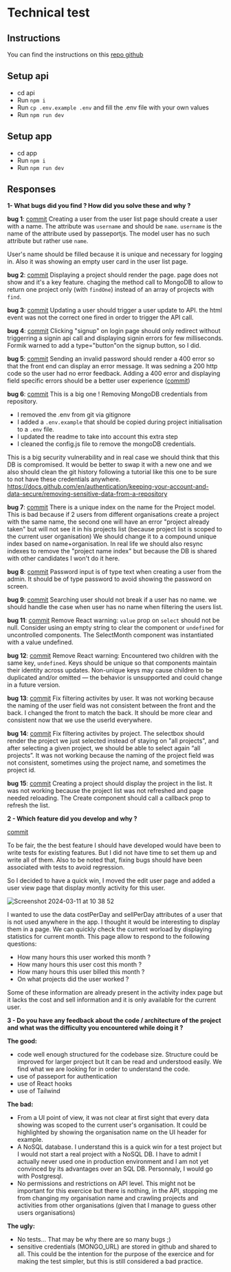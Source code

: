 # Technical test

## Instructions

You can find the instructions on this [repo github](https://github.com/selego/technical-test-4)

## Setup api

- cd api
- Run `npm i`
- Run `cp .env.example .env` and fill the .env file with your own values
- Run `npm run dev`

## Setup app

- cd app
- Run `npm i`
- Run `npm run dev`

## Responses

**1- What bugs did you find ? How did you solve these and why ?**

**bug 1**: [commit](https://github.com/loicginoux/node-react-test-project/commit/8d71611d85864a17ed3f1a3f46e50e6237ab2938) Creating a user from the user list page should create a user with a name.
The attribute was `username` and should be `name`. `username` is the name of the attribute used by passeportjs. The model user has no such attribute but rather use `name`.

User's name should be filled because it is unique and necessary for logging in. Also it was showing an empty user card in the user list page.

**bug 2**: [commit](https://github.com/loicginoux/node-react-test-project/commit/6c92334237df589c8a58495e8dd7f4e041d43d4b) Displaying a project should render the page.
page does not show and it's a key feature. chaging the method call to MongoDB to allow to return one project only (with `findOne`) instead of an array of projects with `find`.

**bug 3**: [commit](https://github.com/loicginoux/node-react-test-project/commit/b5307d20719e9be63ccf1df527bc781f9afd57f9)  Updating a user should trigger a user update to API.
the html event was not the correct one fired in order to trigger the API call.

**bug  4**: [commit](https://github.com/loicginoux/node-react-test-project/commit/a6bb0d35193258ff442613b0dacc772d5be87423) Clicking "signup" on login page should only redirect without triggerring a signin api call and displaying signin errors for few milliseconds.
Formik warned to add a type="button"on the signup button, so I did.

**bug 5**: [commit](https://github.com/loicginoux/node-react-test-project/commit/686a0cbfc2f447299e216996d602dcb903d4b5b2) Sending an invalid password should render a 400 error so that the front end can display an error message. It was sedning a 200 http code so the user had no error feedback.
Adding a 400 error and displaying field specific errors should be a better user experience ([commit](https://github.com/loicginoux/node-react-test-project/commit/2a7f75be647e8658f1a1af8f06df8dc6d3d5642c))

**bug 6**: [commit](https://github.com/loicginoux/node-react-test-project/commit/3613078c2a13d2605a545775c20acd6f0375eb0f) This is a big one ! Removing MongoDB credentials from repository.

- I removed the .env from git via gitignore
- I added a `.env.example` that should be copied during project initialisation to a `.env` file.
- I updated the readme to take into account this extra step
- I cleaned the config.js file to remove the mongoDB credentials.

This is a big security vulnerability and in real case we should think that this DB is compromised. It would be better to swap it with a new one and we also should clean the git history following a tutorial like this one to be sure to not have these credentials anywhere. https://docs.github.com/en/authentication/keeping-your-account-and-data-secure/removing-sensitive-data-from-a-repository

**bug 7**: [commit](https://github.com/loicginoux/node-react-test-project/commit/5bdbbcb4a0bc6281b4ec64dd551f2f4667be5e70) There is a unique index on the name for the Project model. This is bad because if 2 users from different organisations create a project with the same name, the second one will have an error "project already taken" but will not see it in his projects list (because project list is scoped to the current user organisation)
We should change it to a compound unique index based on name+organisation.
In real life we should also resync indexes to remove the "project name index" but because the DB is shared with other candidates I won't do it here.

**bug 8**: [commit](https://github.com/loicginoux/node-react-test-project/commit/219d548bbca16e7a7fd9608c3591563e87819cf1) Password input is of type text when creating a user from the admin. It should be of type password to avoid showing the password on screen.

**bug 9**: [commit](https://github.com/loicginoux/node-react-test-project/commit/a1d84ca0453683bd72fc16596c5e51feaba1ebd1) Searching user should not break if a user has no name.
we should handle the case when user has no name when filtering the users list.

**bug 11**: [commit](https://github.com/loicginoux/node-react-test-project/commit/1343986afc60bb264700ea09baad94d70ed060bc) Remove React warning: `value` prop on `select` should not be null. Consider using an empty string to clear the component or `undefined` for uncontrolled components. The SelectMonth component was instantiated with a value undefined.

**bug 12**: [commit](https://github.com/loicginoux/node-react-test-project/commit/7b78d2a6101312558c085249d691dbedf647dd9d) Remove React warning: Encountered two children with the same key, `undefined`. Keys should be unique so that components maintain their identity across updates. Non-unique keys may cause children to be duplicated and/or omitted — the behavior is unsupported and could change in a future version.

**bug 13**: [commit](https://github.com/loicginoux/node-react-test-project/commit/72095e36b6144df1ea4b57af84283de984832d2a) Fix filtering activites by user. It was not working because the naming of the user field was not consistent between the front and the back. I changed the front to match the back. It should be more clear and consistent now that we use the userId everywhere.

**bug 14**: [commit](https://github.com/loicginoux/node-react-test-project/commit/a957178c537183a4b28b29464ea8ec0ae9089b91) Fix filtering activites by project. The selectbox should render the project we just selected instead of staying on "all projects", and after selecting a given project, we should be able to select again “all projects”. It was not working because the naming of the project field was not consistent, sometimes using the project name, and sometimes the project id.

**bug 15**: [commit](https://github.com/loicginoux/node-react-test-project/commit/1bba49cf18e54c6ea780c3a193511572698f8d1a) Creating a project should display the project in the list. It was not working because the project list was not refreshed and page needed reloading. The Create component should call a callback prop to refresh the list.



**2 - Which feature did you develop and why ?**

[commit](https://github.com/loicginoux/node-react-test-project/commit/e9847b15e4346579eb1f310a48dc3ba30aaca6ba)

To be fair, the the best feature I should have developed would have been to write tests for existing features. But I did not have time to set them up and write all of them. Also to be noted that, fixing bugs should have been associated with tests to avoid regression.

So I decided to have a quick win, I moved the edit user page and added a user view page that display montly activity for this user.

![Screenshot 2024-03-11 at 10 38 52](https://github.com/loicginoux/node-react-test-project/assets/824936/e9e4ab9c-0dc0-4162-b439-0069b15c4397)

I wanted to use the data costPerDay and sellPerDay attributes of a user that is not used anywhere in the app. I thought it would be interesting to display them in a page.
We can quickly check the current worload by displaying statistics for current month. This page allow to respond to the following questions:

- How many hours this user worked this month ?
- How many hours this user cost this month ?
- How many hours this user billed this month ?
- On what projects did the user worked ?

Some of these information are already present in the activity index page but it lacks the cost and sell information and it is only available for the current user.

**3 - Do you have any feedback about the code / architecture of the project and what was the difficulty you encountered while doing it ?**

**The good:**

- code well enough structured for the codebase size. Structure could be improved for larger project but It can be read and understood easily. We find what we are looking for in order to understand the code.
- use of passeport for authentication
- use of React hooks
- use of Tailwind

**The bad:**

- From a UI point of view, it was not clear at first sight that every data showing was scoped to the current user's organisation. It could be highlighted by showing the organisation name on the UI header for example.
- A NoSQL database. I understand this is a quick win for a test project but I would not start a real project with a NoSQL DB. I have to admit I actually never used one in production environment and I am not yet convinced by its advantages over an SQL DB. Personnaly, I would go with Postgresql.
- No permissions and restrictions on API level. This might not be important for this exercice but there is nothing, in the API, stopping me from changing my organisation name and crawling projects and activities from other organisations (given that I manage to guess other users organisations)

**The ugly:**

- No tests... That may be why there are so many bugs ;)
- sensitive credentials (MONGO_URL) are stored in github and shared to all. This could be the intention for the purpose of the exercice and for making the test simpler, but this is still considered a bad practice.
